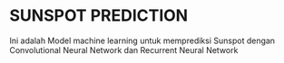 # SUNSPOT PREDICTION

Ini adalah Model machine learning untuk memprediksi Sunspot dengan Convolutional Neural Network dan Recurrent Neural Network
